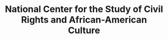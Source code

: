---
layout: repo
title: "National Center for the Study of Civil Rights and African-American Culture"
id: 10871
permalink: repos/10871/
---